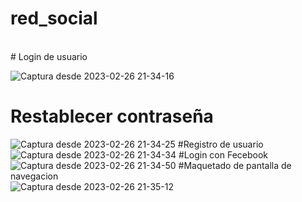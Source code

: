 # red_social
<br>
# Login de usuario<br>

![Captura desde 2023-02-26 21-34-16](https://user-images.githubusercontent.com/67657380/221467023-ab74dad3-eaa0-4d18-9ae0-e48b01d9d535.png)
# Restablecer contraseña<br>
![Captura desde 2023-02-26 21-34-25](https://user-images.githubusercontent.com/67657380/221467060-19059b83-eb6e-4ffd-8a84-3b4e045f5580.png)
#Registro de usuario<br>
![Captura desde 2023-02-26 21-34-34](https://user-images.githubusercontent.com/67657380/221467102-d5823981-73da-49d0-9ae9-7d5ab78e9432.png)
#Login con Fecebook<br>
![Captura desde 2023-02-26 21-34-50](https://user-images.githubusercontent.com/67657380/221467148-36c8f0c7-56e1-41c9-8fbe-abf90d77f603.png)
#Maquetado de pantalla de navegacion<br>
![Captura desde 2023-02-26 21-35-12](https://user-images.githubusercontent.com/67657380/221467188-0f07615a-03b6-457d-8f53-f488db572925.png)
